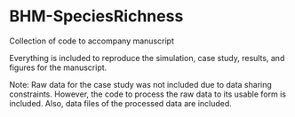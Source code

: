 # BHM-SpeciesRichness
Collection of code to accompany manuscript

Everything is included to reproduce the simulation, case study, results, and figures for the manuscript. 

Note: Raw data for the case study was not included due to data sharing constraints. However, the code to process the raw data to its usable form is included. Also, data files of the processed data are included.